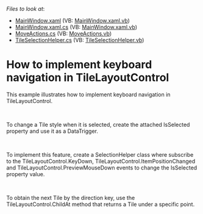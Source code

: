 <!-- default file list -->
*Files to look at*:

* [MainWindow.xaml](./CS/WpfApplication49/MainWindow.xaml) (VB: [MainWindow.xaml.vb](./VB/WpfApplication49/MainWindow.xaml.vb))
* [MainWindow.xaml.cs](./CS/WpfApplication49/MainWindow.xaml.cs) (VB: [MainWindow.xaml.vb](./VB/WpfApplication49/MainWindow.xaml.vb))
* [MoveActions.cs](./CS/WpfApplication49/MoveActions.cs) (VB: [MoveActions.vb](./VB/WpfApplication49/MoveActions.vb))
* [TileSelectionHelper.cs](./CS/WpfApplication49/TileSelectionHelper.cs) (VB: [TileSelectionHelper.vb](./VB/WpfApplication49/TileSelectionHelper.vb))
<!-- default file list end -->
# How to implement keyboard navigation in TileLayoutControl


<p>This example illustrates how to implement keyboard navigation in TileLayoutControl.</p><br />
<p>To change a Tile style when it is selected, create the attached IsSelected property and use it as a DataTrigger.</p><br />
<p>To implement this feature, create a SelectionHelper class where subscribe to the TileLayoutControl.KeyDown, TileLayoutControl.ItemPositionChanged and TileLayoutControl.PreviewMouseDown events to change the IsSelected property value.</p><br />
<p>To obtain the next Tile by the direction key, use the TileLayoutControl.ChildAt method that returns a Tile under a specific point.</p>

<br/>


